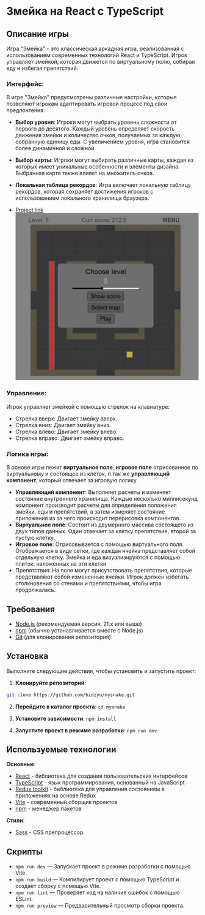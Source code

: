 # Змейка на React с TypeScript

## Описание игры
Игра "Змейка" - это классическая аркадная игра, реализованная с использованием современных технологий React и TypeScript. Игрок управляет змейкой, которая движется по виртуальному полю, собирая еду и избегая препятствий.

### Интерфейс:
В игре "Змейка" предусмотрены различные настройки, которые позволяют игрокам адаптировать игровой процесс под свои предпочтения:

- **Выбор уровня**: Игроки могут выбрать уровень сложности от первого до десятого. Каждый уровень определяет скорость движения змейки и количество очков, получаемых за каждую собранную единицу еды. С увеличением уровня, игра становится более динамичной и сложной.

- **Выбор карты**: Игроки могут выбирать различные карты, каждая из которых имеет уникальные особенности и элементы дизайна. Выбранная карта также влияет на множитель очков.

- **Локальная таблица рекордов**: Игра включает локальную таблицу рекордов, которая сохраняет достижения игроков с использованием локального хранилища браузера.

* [Project link](https://mysnake2d.netlify.app/)
![Preview of the project](src/assets/rm.title.png)

### Управление:
Игрок управляет змейкой с помощью стрелок на клавиатуре:

-  Стрелка вверх: Двигает змейку вверх.
-  Стрелка вниз: Двигает змейку вниз.
-  Стрелка влево: Двигает змейку влево.
-  Стрелка вправо: Двигает змейку вправо.

### Логика игры: 
В основе игры лежит **виртуальное поле**, **игровое поле** отрисованное по виртуальному и состоящее из клеток, п так же **управляющий компонент**, который отвечает за игровую логику.
- **Управляющий компонент**: Выполняет расчеты и изменяет состояние внутреннего хранилища. Каждые несколько миллисекунд компонент производит расчеты для определения положения змейки, еды и препятствий, а затем изменяет состояние приложения из за чего происходит перерисовка компонентов.
- **Виртуальное поле**: Состоит из двумерного массива состоящего из двух типов данных. Один отвечает за клетку препятствие, второй за пустую клетку.
- **Игровое поле**: Отрисовывается с помощью виртуального поля. Отображается в виде сетки, где каждая ячейка представляет собой отдельную клетку. Змейка и еда визуализируются с помощью плиток, наложенных на эти клетки.
- Препятствия: На поле могут присутствовать препятствия, которые представляют собой измененные ячейки. Игрок должен избегать столкновения со стенами и препятствиями, чтобы игра продолжалась.

## Требования
- [Node.js](https://nodejs.org/) (рекомендуемая версия: 21.x или выше)
- [npm](https://www.npmjs.com/) (обычно устанавливается вместе с Node.js)
- [Git](https://git-scm.com/) (для клонирования репозитория)

## Установка
Выполните следующие действия, чтобы установить и запустить проект:

1. **Клонируйте репозиторий**:
  ```bash
  git clone https://github.com/bidzyu/mysnake.git
  ```

2. **Перейдите в каталог проекта**:
  `cd mysnake`

3. **Установите зависимости**:
  `npm install`

4. **Запустите проект в режиме разработки**:
  `npm run dev`

## Используемые технологии
**Основные**:
- [React](https://react.dev) - библиотека для создания пользовательских интерфейсов
- [TypeScript](https://www.typescriptlang.org/docs/) - язык программирования, основанный на JavaScript
- [Redux toolkit](https://redux-toolkit.js.org/) - библиотека для управления состоянием в приложениях на основе Redux
- [Vite](https://vite.dev/guide/) - современный сборщик проектов
- [npm](https://www.npmjs.com) - менеджер пакетов

**Стили**:
- [Sass](https://sass-lang.com) - CSS препроцессор.

## Скрипты
-  `npm run dev` — Запускает проект в режиме разработки с помощью Vite.
-  `npm run build` — Компилирует проект с помощью TypeScript и создает сборку с помощью Vite.
-  `npm run lint` — Проверяет код на наличие ошибок с помощью ESLint.
-  `npm run preview` — Предварительный просмотр сборки проекта.
